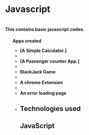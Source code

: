 <h1>Javascript<h1>
<h4>This contains basic javascript codes.<h4>
<ul>Apps created<ul>
<li>[A Simple Calculator.]<li>
<li>[A Passenger counter App.]<li>
<li>BlackJack Game<li>
<li>A chrome Extension<li>
<li>An error loading page<li>

<h2>Technologies used<h2>
<h2>JavaScript <h2>
